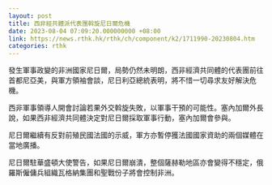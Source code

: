 ```yaml
---
layout: post
title: 西非經共體派代表團斡旋尼日爾危機
date: 2023-08-04 07:09:20.000000000 +08:00
link: https://news.rthk.hk/rthk/ch/component/k2/1711990-20230804.htm
categories: rthk
---
```


發生軍事政變的非洲國家尼日爾，局勢仍然未明朗，西非經濟共同體的代表團前往首都尼亞美，與軍方領袖會談，尼日利亞總統表明，將不惜一切尋求友好解決危機。

西非軍事領導人開會討論若果外交斡旋失敗，以軍事干預的可能性。塞內加爾外長說，如果西非經濟共同體決定對尼日爾採取軍事行動，塞內加爾會參與。

尼日爾繼續有反對前殖民國法國的示威，軍方亦暫停獲法國國家資助的兩個媒體在當地廣播。

尼日爾駐華盛頓大使警告，如果尼日爾崩潰，整個薩赫勒地區亦會變得不穩定，俄羅斯僱傭兵組織瓦格納集團和聖戰份子將會控制非洲。

